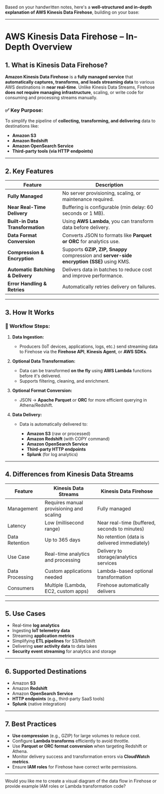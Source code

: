 Based on your handwritten notes, here's a **well-structured and in-depth explanation of AWS Kinesis Data Firehose**, building on your base:

---

# **AWS Kinesis Data Firehose – In-Depth Overview**

## **1. What is Kinesis Data Firehose?**

**Amazon Kinesis Data Firehose** is a **fully managed service** that **automatically captures, transforms, and loads streaming data** to various AWS destinations in **near real-time**. Unlike Kinesis Data Streams, Firehose **does not require managing infrastructure**, scaling, or write code for consuming and processing streams manually.

### ✅ Key Purpose:

To simplify the pipeline of **collecting, transforming, and delivering** data to destinations like:

* **Amazon S3**
* **Amazon Redshift**
* **Amazon OpenSearch Service**
* **Third-party tools (via HTTP endpoints)**

---

## **2. Key Features**

| Feature                           | Description                                                                                |
| --------------------------------- | ------------------------------------------------------------------------------------------ |
| **Fully Managed**                 | No server provisioning, scaling, or maintenance required.                                  |
| **Near Real-Time Delivery**       | Buffering is configurable (min delay: 60 seconds or 1 MB).                                 |
| **Built-in Data Transformation**  | Using **AWS Lambda**, you can transform data before delivery.                              |
| **Data Format Conversion**        | Converts JSON to formats like **Parquet or ORC** for analytics use.                        |
| **Compression & Encryption**      | Supports **GZIP, ZIP, Snappy** compression and **server-side encryption (SSE)** using KMS. |
| **Automatic Batching & Delivery** | Delivers data in batches to reduce cost and improve performance.                           |
| **Error Handling & Retries**      | Automatically retries delivery on failures.                                                |

---

## **3. How It Works**

### 🔄 Workflow Steps:

1. **Data Ingestion:**

   * Producers (IoT devices, applications, logs, etc.) send streaming data to Firehose via the **Firehose API**, **Kinesis Agent**, or **AWS SDKs**.

2. **Optional Data Transformation:**

   * Data can be transformed **on the fly** using **AWS Lambda** functions before it's delivered.
   * Supports filtering, cleaning, and enrichment.

3. **Optional Format Conversion:**

   * JSON → **Apache Parquet** or **ORC** for more efficient querying in Athena/Redshift.

4. **Data Delivery:**

   * Data is automatically delivered to:

     * **Amazon S3** (raw or processed)
     * **Amazon Redshift** (with COPY command)
     * **Amazon OpenSearch Service**
     * **Third-party HTTP endpoints**
     * **Splunk** (for log analytics)

---

## **4. Differences from Kinesis Data Streams**

| Feature         | Kinesis Data Streams                     | Kinesis Data Firehose                         |
| --------------- | ---------------------------------------- | --------------------------------------------- |
| Management      | Requires manual provisioning and scaling | Fully managed                                 |
| Latency         | Low (millisecond range)                  | Near real-time (buffered, seconds to minutes) |
| Data Retention  | Up to 365 days                           | No retention (data is delivered immediately)  |
| Use Case        | Real-time analytics and processing       | Delivery to storage/analytics services        |
| Data Processing | Custom applications needed               | Lambda-based optional transformation          |
| Consumers       | Multiple (Lambda, EC2, custom apps)      | Firehose automatically delivers               |

---

## **5. Use Cases**

* Real-time **log analytics**
* Ingesting **IoT telemetry data**
* Streaming **application metrics**
* Simplifying **ETL pipelines** for S3/Redshift
* Delivering **user activity data** to data lakes
* **Security event streaming** for analytics and storage

---

## **6. Supported Destinations**

* Amazon **S3**
* Amazon **Redshift**
* Amazon **OpenSearch Service**
* **HTTP endpoints** (e.g., third-party SaaS tools)
* **Splunk** (native integration)

---

## **7. Best Practices**

* **Use compression** (e.g., GZIP) for large volumes to reduce cost.
* Configure **Lambda transforms** efficiently to avoid throttle.
* Use **Parquet or ORC format conversion** when targeting Redshift or Athena.
* Monitor delivery success and transformation errors via **CloudWatch metrics**.
* Ensure **IAM roles** for Firehose have correct write permissions.

---

Would you like me to create a visual diagram of the data flow in Firehose or provide example IAM roles or Lambda transformation code?
